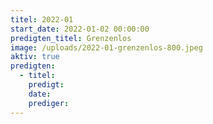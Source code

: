 ```yaml
---
titel: 2022-01
start_date: 2022-01-02 00:00:00
predigten_titel: Grenzenlos
image: /uploads/2022-01-grenzenlos-800.jpeg
aktiv: true
predigten:
  - titel:
    predigt:
    date:
    prediger:
---
```


